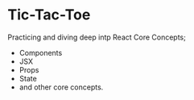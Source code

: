 # Tic-Tac-Toe

Practicing and diving deep intp React Core Concepts; 
- Components
- JSX
- Props
- State
-  and other core concepts.




